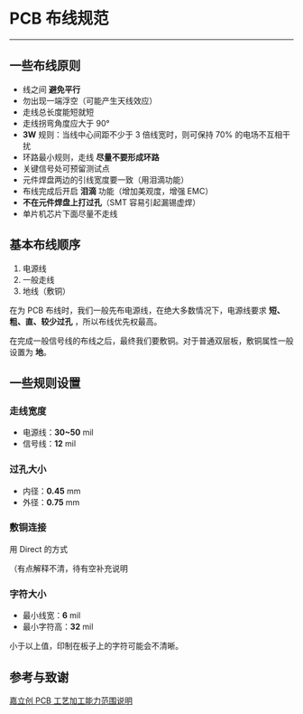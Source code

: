 

# PCB 布线规范



---

## 一些布线原则

* 线之间 **避免平行**
* 勿出现一端浮空（可能产生天线效应）
* 走线总长度能短就短
* 走线拐弯角度应大于 90°
* **3W** 规则：当线中心间距不少于 3 倍线宽时，则可保持 70% 的电场不互相干扰
* 环路最小规则，走线 **尽量不要形成环路**
* 关键信号处可预留测试点
* 元件焊盘两边的引线宽度要一致（用泪滴功能）
* 布线完成后开启 **泪滴** 功能（增加美观度，增强 EMC）
* **不在元件焊盘上打过孔**（SMT 容易引起漏锡虚焊）
* 单片机芯片下面尽量不走线

## 基本布线顺序

1. 电源线
2. 一般走线
3. 地线（敷铜）

在为 PCB 布线时，我们一般先布电源线，在绝大多数情况下，电源线要求 **短、粗、直、较少过孔** ，所以布线优先权最高。

在完成一般信号线的布线之后，最终我们要敷铜。对于普通双层板，敷铜属性一般设置为 **地**。


## 一些规则设置

### 走线宽度

* 电源线：**30~50** mil
* 信号线：**12** mil

### 过孔大小

* 内径：**0.45** mm
* 外径：**0.75** mm

### 敷铜连接

用 Direct 的方式

（有点解释不清，待有空补充说明

### 字符大小

* 最小线宽：**6** mil
* 最小字符高：**32** mil

小于以上值，印制在板子上的字符可能会不清晰。


## 参考与致谢
[嘉立创 PCB 工艺加工能力范围说明](https://www.sz-jlc.com/portal/vtechnology.html)